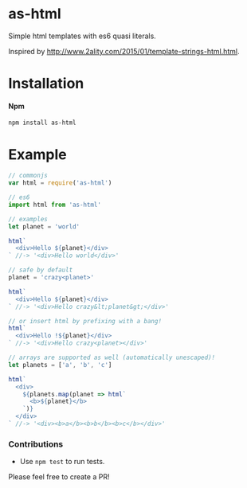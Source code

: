 # as-html
Simple html templates with es6 quasi literals.

Inspired by http://www.2ality.com/2015/01/template-strings-html.html.


# Installation

#### Npm
```console
npm install as-html
```

# Example

```javascript
// commonjs
var html = require('as-html')

// es6
import html from 'as-html'

// examples
let planet = 'world'

html`
  <div>Hello ${planet}</div>
` //-> '<div>Hello world</div>'

// safe by default
planet = 'crazy<planet>'

html`
  <div>Hello ${planet}</div>
` //-> '<div>Hello crazy&lt;planet&gt;</div>'

// or insert html by prefixing with a bang!
html`
  <div>Hello !${planet}</div>
` //-> '<div>Hello crazy<planet></div>'

// arrays are supported as well (automatically unescaped)!
let planets = ['a', 'b', 'c']

html`
  <div>
    ${planets.map(planet => html`
      <b>${planet}</b>
    `)}
  </div>
` //-> '<div><b>a</b><b>b</b><b>c</b></div>'
```

### Contributions

* Use `npm test` to run tests.

Please feel free to create a PR!
